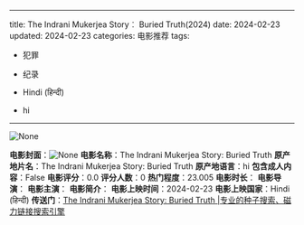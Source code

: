 
---
title: The Indrani Mukerjea Story︰ Buried Truth(2024)
date: 2024-02-23
updated: 2024-02-23
categories: 电影推荐
tags:

- 犯罪
- 纪录

- Hindi (हिन्दी)
- hi
---

<img src="https://image.tmdb.org/t/p/originalNone" alt="None" title="None">

**电影封面**：<img src="https://image.tmdb.org/t/p/w200None" alt="None" title="None">
**电影名称**：The Indrani Mukerjea Story: Buried Truth
**原产地片名**：The Indrani Mukerjea Story: Buried Truth
**原产地语言**：hi
**包含成人内容**：False
**电影评分**：0.0
**评分人数**：0
**热门程度**：23.005
**电影时长**：
**电影导演**：
**电影主演**：
**电影简介**：
**电影上映时间**：2024-02-23
**电影上映国家**：Hindi (हिन्दी)
**传送门**：[The Indrani Mukerjea Story: Buried Truth |专业的种子搜索、磁力链接搜索引擎](https://movie.amd794.com:2083/?search=The%20Indrani%20Mukerjea%20Story%3A%20Buried%20Truth&ordering=&mode=match_phrase&page_size=10&page=1)

